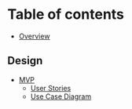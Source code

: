 # Table of contents

* [Overview](README.md)

## Design

* [MVP](design/mvp/README.md)
  * [User Stories](design/mvp/user-stories.md)
  * [Use Case Diagram](design/mvp/use-case-diagram.md)
